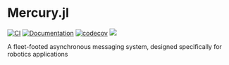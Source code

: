 # Mercury.jl
[![CI](https://github.com/RoboticExplorationLab/Mercury.jl/actions/workflows/CI.yml/badge.svg?branch=main)](https://github.com/RoboticExplorationLab/Mercury.jl/actions/workflows/CI.yml)
[![Documentation](https://github.com/RoboticExplorationLab/Mercury.jl/actions/workflows/Documentation.yml/badge.svg?branch=main)](https://github.com/RoboticExplorationLab/Mercury.jl/actions/workflows/Documentation.yml)
[![codecov](https://codecov.io/gh/RoboticExplorationLab/Mercury.jl/branch/main/graph/badge.svg?token=LVDA34EEXK)](https://codecov.io/gh/RoboticExplorationLab/Mercury.jl)
[![](https://img.shields.io/badge/docs-stable-blue.svg)](http://roboticexplorationlab.org/Mercury.jl/dev)

A fleet-footed asynchronous messaging system, designed specifically for robotics applications
